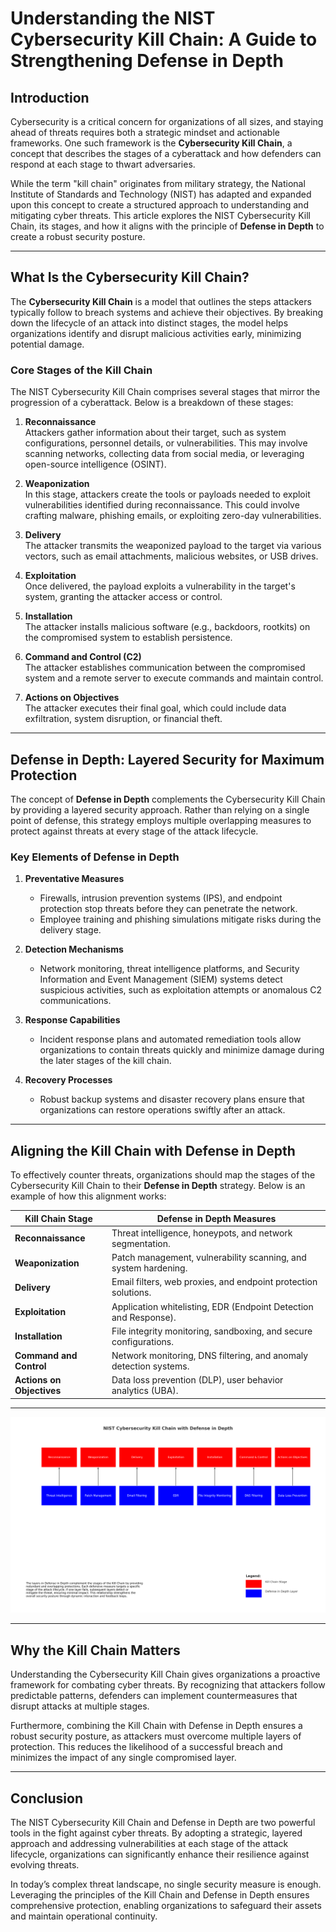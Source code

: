# Understanding the NIST Cybersecurity Kill Chain: A Guide to Strengthening Defense in Depth

## Introduction

Cybersecurity is a critical concern for organizations of all sizes, and staying ahead of threats requires both a strategic mindset and actionable frameworks. One such framework is the **Cybersecurity Kill Chain**, a concept that describes the stages of a cyberattack and how defenders can respond at each stage to thwart adversaries. 

While the term "kill chain" originates from military strategy, the National Institute of Standards and Technology (NIST) has adapted and expanded upon this concept to create a structured approach to understanding and mitigating cyber threats. This article explores the NIST Cybersecurity Kill Chain, its stages, and how it aligns with the principle of **Defense in Depth** to create a robust security posture.

---

## What Is the Cybersecurity Kill Chain?

The **Cybersecurity Kill Chain** is a model that outlines the steps attackers typically follow to breach systems and achieve their objectives. By breaking down the lifecycle of an attack into distinct stages, the model helps organizations identify and disrupt malicious activities early, minimizing potential damage.

### Core Stages of the Kill Chain

The NIST Cybersecurity Kill Chain comprises several stages that mirror the progression of a cyberattack. Below is a breakdown of these stages:

1. **Reconnaissance**  
   Attackers gather information about their target, such as system configurations, personnel details, or vulnerabilities. This may involve scanning networks, collecting data from social media, or leveraging open-source intelligence (OSINT).

2. **Weaponization**  
   In this stage, attackers create the tools or payloads needed to exploit vulnerabilities identified during reconnaissance. This could involve crafting malware, phishing emails, or exploiting zero-day vulnerabilities.

3. **Delivery**  
   The attacker transmits the weaponized payload to the target via various vectors, such as email attachments, malicious websites, or USB drives.

4. **Exploitation**  
   Once delivered, the payload exploits a vulnerability in the target's system, granting the attacker access or control.

5. **Installation**  
   The attacker installs malicious software (e.g., backdoors, rootkits) on the compromised system to establish persistence.

6. **Command and Control (C2)**  
   The attacker establishes communication between the compromised system and a remote server to execute commands and maintain control.

7. **Actions on Objectives**  
   The attacker executes their final goal, which could include data exfiltration, system disruption, or financial theft.

---

## Defense in Depth: Layered Security for Maximum Protection

The concept of **Defense in Depth** complements the Cybersecurity Kill Chain by providing a layered security approach. Rather than relying on a single point of defense, this strategy employs multiple overlapping measures to protect against threats at every stage of the attack lifecycle.

### Key Elements of Defense in Depth

1. **Preventative Measures**  
   - Firewalls, intrusion prevention systems (IPS), and endpoint protection stop threats before they can penetrate the network.
   - Employee training and phishing simulations mitigate risks during the delivery stage.

2. **Detection Mechanisms**  
   - Network monitoring, threat intelligence platforms, and Security Information and Event Management (SIEM) systems detect suspicious activities, such as exploitation attempts or anomalous C2 communications.

3. **Response Capabilities**  
   - Incident response plans and automated remediation tools allow organizations to contain threats quickly and minimize damage during the later stages of the kill chain.

4. **Recovery Processes**  
   - Robust backup systems and disaster recovery plans ensure that organizations can restore operations swiftly after an attack.

---

## Aligning the Kill Chain with Defense in Depth

To effectively counter threats, organizations should map the stages of the Cybersecurity Kill Chain to their **Defense in Depth** strategy. Below is an example of how this alignment works:

| **Kill Chain Stage**     | **Defense in Depth Measures**                                  |
|--------------------------|--------------------------------------------------------------|
| **Reconnaissance**       | Threat intelligence, honeypots, and network segmentation.    |
| **Weaponization**        | Patch management, vulnerability scanning, and system hardening. |
| **Delivery**             | Email filters, web proxies, and endpoint protection solutions. |
| **Exploitation**         | Application whitelisting, EDR (Endpoint Detection and Response). |
| **Installation**         | File integrity monitoring, sandboxing, and secure configurations. |
| **Command and Control**  | Network monitoring, DNS filtering, and anomaly detection systems. |
| **Actions on Objectives**| Data loss prevention (DLP), user behavior analytics (UBA).   |

---

<img src="/Images/nist.png" alt="NIST Cybersecurity Kill Chain">

---

## Why the Kill Chain Matters

Understanding the Cybersecurity Kill Chain gives organizations a proactive framework for combating cyber threats. By recognizing that attackers follow predictable patterns, defenders can implement countermeasures that disrupt attacks at multiple stages.

Furthermore, combining the Kill Chain with Defense in Depth ensures a robust security posture, as attackers must overcome multiple layers of protection. This reduces the likelihood of a successful breach and minimizes the impact of any single compromised layer.

---

## Conclusion

The NIST Cybersecurity Kill Chain and Defense in Depth are two powerful tools in the fight against cyber threats. By adopting a strategic, layered approach and addressing vulnerabilities at each stage of the attack lifecycle, organizations can significantly enhance their resilience against evolving threats.

In today’s complex threat landscape, no single security measure is enough. Leveraging the principles of the Kill Chain and Defense in Depth ensures comprehensive protection, enabling organizations to safeguard their assets and maintain operational continuity.
